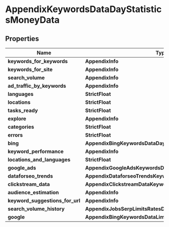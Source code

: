 # AppendixKeywordsDataDayStatisticsMoneyData


## Properties

| Name | Type | Description | Notes |
|------------ | ------------- | ------------- | -------------|
**keywords_for_keywords** | **AppendixInfo** |  |[optional]|
**keywords_for_site** | **AppendixInfo** |  |[optional]|
**search_volume** | **AppendixInfo** |  |[optional]|
**ad_traffic_by_keywords** | **AppendixInfo** |  |[optional]|
**languages** | **StrictFloat** |  |[optional]|
**locations** | **StrictFloat** |  |[optional]|
**tasks_ready** | **StrictFloat** |  |[optional]|
**explore** | **AppendixInfo** |  |[optional]|
**categories** | **StrictFloat** |  |[optional]|
**errors** | **StrictFloat** |  |[optional]|
**bing** | **AppendixBingKeywordsDataDayStatisticsDataInfo** |  |[optional]|
**keyword_performance** | **AppendixInfo** |  |[optional]|
**locations_and_languages** | **StrictFloat** |  |[optional]|
**google_ads** | **AppendixGoogleAdsKeywordsDataLimitsRatesDataInfo** |  |[optional]|
**dataforseo_trends** | **AppendixDataforseoTrendsKeywordsDataLimitsRatesDataInfo** |  |[optional]|
**clickstream_data** | **AppendixClickstreamDataKeywordsDataLimitsRatesDataInfo** |  |[optional]|
**audience_estimation** | **AppendixInfo** |  |[optional]|
**keyword_suggestions_for_url** | **AppendixInfo** |  |[optional]|
**search_volume_history** | **AppendixJobsSerpLimitsRatesDataInfo** |  |[optional]|
**google** | **AppendixBingKeywordsDataLimitsRatesDataInfo** |  |[optional]|